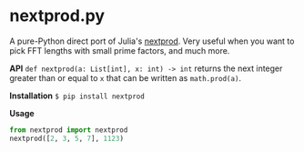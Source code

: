 # nextprod.py

A pure-Python direct port of Julia's [nextprod](https://docs.julialang.org/en/v1/base/math/#Base.nextprod). Very useful when you want to pick FFT lengths with small prime factors, and much more.

**API** `def nextprod(a: List[int], x: int) -> int` returns the next integer greater than or equal to `x` that can be written as `math.prod(a)`.

**Installation** `$ pip install nextprod`

**Usage**
```py
from nextprod import nextprod
nextprod([2, 3, 5, 7], 1123)
```